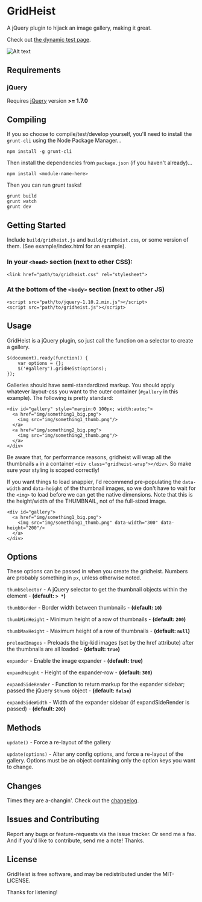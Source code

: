 
GridHeist
===========

A jQuery plugin to hijack an image gallery, making it great.

Check out [the dynamic test page](http://cav.is/gridheist/test/dynamic.html "Dynamic Test").

![Alt text](http://cav.is/img/gridheist-dynamic-example.png "GridHeist Test")

Requirements
------------

### jQuery

Requires [jQuery](http://jquery.com/ "jQuery") version **>= 1.7.0**


Compiling
---------

If you so choose to compile/test/develop yourself, you'll need to install the `grunt-cli` using the Node Package Manager...

    npm install -g grunt-cli

Then install the dependencies from `package.json` (if you haven't already)...

    npm install <module-name-here>

Then you can run grunt tasks!

    grunt build
    grunt watch
    grunt dev


Getting Started
---------------

Include `build/gridheist.js` and `build/gridheist.css`, or some version of them.  (See example/index.html for an example).

### In your `<head>` section (next to other CSS):

    <link href="path/to/gridheist.css" rel="stylesheet">

### At the bottom of the `<body>` section (next to other JS)

    <script src="path/to/jquery-1.10.2.min.js"></script>
    <script src="path/to/gridheist.js"></script>


Usage
------------

GridHeist is a jQuery plugin, so just call the function on a selector to create a gallery.

    $(document).ready(function() {
        var options = {};
        $('#gallery').gridHeist(options);
    });

Galleries should have semi-standardized markup.  You should apply whatever layout-css you want to the outer container (`#gallery` in this example).  The following is pretty standard:

    <div id="gallery" style="margin:0 100px; width:auto;">
      <a href="img/something1_big.png">
        <img src="img/something1_thumb.png"/>
      </a>
      <a href="img/something2_big.png">
        <img src="img/something2_thumb.png"/>
      </a>
    </div>

Be aware that, for performance reasons, gridheist will wrap all the thumbnails `a` in a container `<div class="gridheist-wrap"></div>`.  So make sure your styling is scoped correctly!

If you want things to load snappier, I'd recommend pre-populating the `data-width` and `data-height` of the thumbnail images, so we don't have to wait for the `<img>` to load before we can get the native dimensions.  Note that this is the height/width of the THUMBNAIL, not of the full-sized image.

    <div id="gallery">
      <a href="img/something1_big.png">
        <img src="img/something1_thumb.png" data-width="300" data-height="200"/>
      </a>
    </div>


Options
------------

These options can be passed in when you create the gridheist.  Numbers are probably something in `px`, unless otherwise noted.

`thumbSelector` - A jQuery selector to get the thumbnail objects within the element - __(default: `> *`)__

`thumbBorder` - Border width between thumbnails - __(default: `10`)__

`thumbMinHeight` - Minimum height of a row of thumbnails - __(default: `200`)__

`thumbMaxHeight` - Maximum height of a row of thumbnails - __(default: `null`)__

`preloadImages` - Preloads the big-kid images (set by the href attribute) after the thumbnails are all loaded - __(default: `true`)__

`expander` - Enable the image expander - __(default: true)__

`expandHeight` - Height of the expander-row - __(default: `300`)__

`expandSideRender` - Function to return markup for the expander sidebar; passed the jQuery `$thumb` object - __(default: `false`)__

`expandSideWidth` - Width of the expander sidebar (if expandSideRender is passed) - __(default: `200`)__


Methods
------------

`update()` - Force a re-layout of the gallery

`update(options)` - Alter any config options, and force a re-layout of the gallery.  Options must be an object containing only the option keys you want to change.


Changes
-----------------------

Times they are a-changin'.  Check out the [changelog](CHANGELOG.md).


Issues and Contributing
-----------------------

Report any bugs or feature-requests via the issue tracker.  Or send me a fax.  And if you'd like to contribute, send me a note!  Thanks.


License
------------

GridHeist is free software, and may be redistributed under the MIT-LICENSE.

Thanks for listening!
